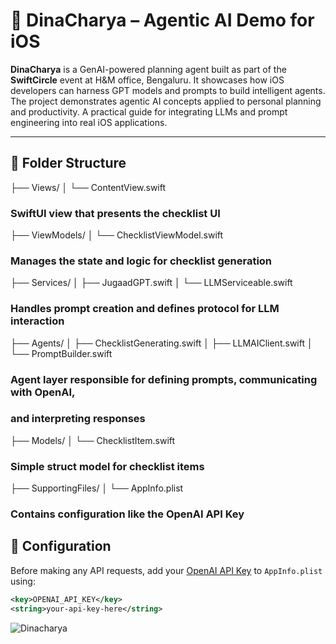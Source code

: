 # 🧠 DinaCharya – Agentic AI Demo for iOS

**DinaCharya** is a GenAI-powered planning agent built as part of the **SwiftCircle** event at H&M office, Bengaluru.
It showcases how iOS developers can harness GPT models and prompts to build intelligent agents.
The project demonstrates agentic AI concepts applied to personal planning and productivity.
A practical guide for integrating LLMs and prompt engineering into real iOS applications.

---

## 📂 Folder Structure

├── Views/
│ └── ContentView.swift

### SwiftUI view that presents the checklist UI


├── ViewModels/
│ └── ChecklistViewModel.swift

### Manages the state and logic for checklist generation


├── Services/
│ ├── JugaadGPT.swift
│ └── LLMServiceable.swift

### Handles prompt creation and defines protocol for LLM interaction


├── Agents/
│ ├── ChecklistGenerating.swift
│ ├── LLMAIClient.swift
│ └── PromptBuilder.swift

### Agent layer responsible for defining prompts, communicating with OpenAI,
### and interpreting responses


├── Models/
│ └── ChecklistItem.swift

### Simple struct model for checklist items


├── SupportingFiles/
│ └── AppInfo.plist

### Contains configuration like the OpenAI API Key


## 🔑 Configuration

Before making any API requests, add your [OpenAI API Key](https://platform.openai.com/account/api-keys) to `AppInfo.plist` using:

```xml
<key>OPENAI_API_KEY</key>
<string>your-api-key-here</string>
```


![Dinacharya](https://github.com/user-attachments/assets/322779b6-9521-41e8-a993-7f9d24758634)




